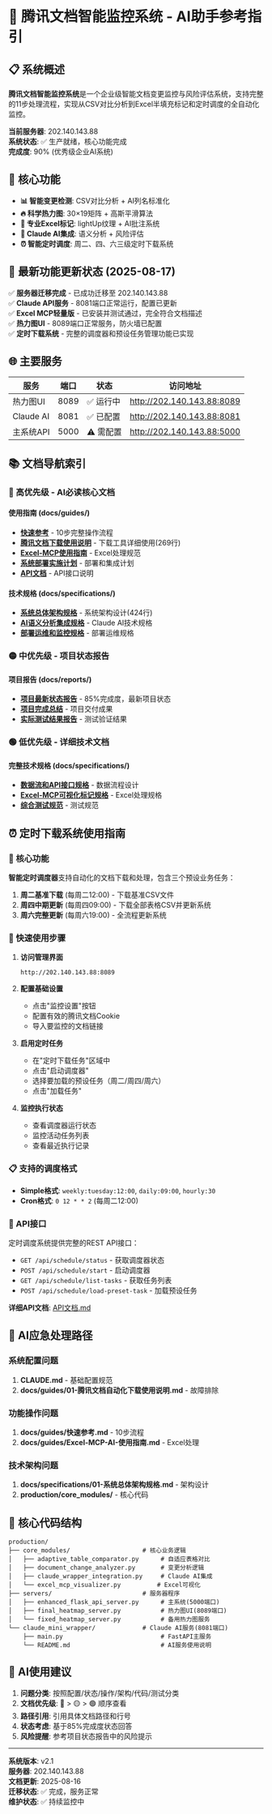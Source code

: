# 🤖 腾讯文档智能监控系统 - AI助手参考指引

## 📋 系统概述

**腾讯文档智能监控系统**是一个企业级智能文档变更监控与风险评估系统，支持完整的11步处理流程，实现从CSV对比分析到Excel半填充标记和定时调度的全自动化监控。

**当前服务器**: 202.140.143.88  
**系统状态**: ✅ 生产就绪，核心功能完成  
**完成度**: 90% (优秀级企业AI系统)

## 🎯 核心功能

- **📊 智能变更检测**: CSV对比分析 + AI列名标准化
- **🔥 科学热力图**: 30×19矩阵 + 高斯平滑算法  
- **📝 专业Excel标记**: lightUp纹理 + AI批注系统
- **🤖 Claude AI集成**: 语义分析 + 风险评估
- **⏰ 智能定时调度**: 周二、四、六三级定时下载系统

## 🌟 最新功能更新状态 (2025-08-17)

✅ **服务器迁移完成** - 已成功迁移至 202.140.143.88  
✅ **Claude API服务** - 8081端口正常运行，配置已更新  
✅ **Excel MCP轻量版** - 已安装并测试通过，完全符合文档描述  
✅ **热力图UI** - 8089端口正常服务，防火墙已配置  
✅ **定时下载系统** - 完整的调度器和预设任务管理功能已实现  

## 🌐 主要服务

| 服务 | 端口 | 状态 | 访问地址 |
|------|------|------|----------|
| 热力图UI | 8089 | ✅ 运行中 | http://202.140.143.88:8089 |
| Claude AI | 8081 | ✅ 已配置 | http://202.140.143.88:8081 |
| 主系统API | 5000 | ⚠️ 需配置 | http://202.140.143.88:5000 |

## 📚 文档导航索引

### 🔴 高优先级 - AI必读核心文档

#### 使用指南 (docs/guides/)
- **[快速参考](docs/guides/快速参考.md)** - 10步完整操作流程
- **[腾讯文档下载使用说明](docs/guides/01-腾讯文档自动化下载使用说明.md)** - 下载工具详细使用(269行)
- **[Excel-MCP使用指南](docs/guides/Excel-MCP-AI-使用指南.md)** - Excel处理规范
- **[系统部署实施计划](docs/guides/系统部署实施计划.md)** - 部署和集成计划
- **[API文档](docs/guides/API文档.md)** - API接口说明

#### 技术规格 (docs/specifications/)
- **[系统总体架构规格](docs/specifications/01-系统总体架构规格.md)** - 系统架构设计(424行)
- **[AI语义分析集成规格](docs/specifications/05-AI语义分析集成规格.md)** - Claude AI技术规格
- **[部署运维和监控规格](docs/specifications/07-部署运维和监控规格.md)** - 部署运维规格

### 🟡 中优先级 - 项目状态报告

#### 项目报告 (docs/reports/)
- **[项目最新状态报告](docs/reports/项目最新状态报告.md)** - 85%完成度，最新项目状态
- **[项目完成总结](docs/reports/项目完成总结.md)** - 项目交付成果
- **[实际测试结果报告](docs/reports/实际测试结果报告.md)** - 测试验证结果

### 🟢 低优先级 - 详细技术文档

#### 完整技术规格 (docs/specifications/)
- **[数据流和API接口规格](docs/specifications/02-数据流和API接口规格.md)** - 数据流程设计
- **[Excel-MCP可视化标记规格](docs/specifications/06-Excel-MCP可视化标记规格.md)** - Excel处理规格
- **[综合测试规范](docs/specifications/09-腾讯文档智能监控系统综合测试规范.md)** - 测试规范

## ⏰ 定时下载系统使用指南

### 🎯 核心功能
**智能定时调度器**支持自动化的文档下载和处理，包含三个预设业务任务：

1. **周二基准下载** (每周二12:00) - 下载基准CSV文件
2. **周四中期更新** (每周四09:00) - 下载全部表格CSV并更新系统  
3. **周六完整更新** (每周六19:00) - 全流程更新系统

### 🚀 快速使用步骤

1. **访问管理界面**
   ```
   http://202.140.143.88:8089
   ```

2. **配置基础设置**
   - 点击"监控设置"按钮
   - 配置有效的腾讯文档Cookie
   - 导入要监控的文档链接

3. **启用定时任务**
   - 在"定时下载任务"区域中
   - 点击"启动调度器"
   - 选择要加载的预设任务（周二/周四/周六）
   - 点击"加载任务"

4. **监控执行状态**
   - 查看调度器运行状态
   - 监控活动任务列表
   - 查看最近执行记录

### 📋 支持的调度格式
- **Simple格式**: `weekly:tuesday:12:00`, `daily:09:00`, `hourly:30`
- **Cron格式**: `0 12 * * 2` (每周二12:00)

### 🔧 API接口
定时调度系统提供完整的REST API接口：
- `GET /api/schedule/status` - 获取调度器状态
- `POST /api/schedule/start` - 启动调度器
- `GET /api/schedule/list-tasks` - 获取任务列表
- `POST /api/schedule/load-preset-task` - 加载预设任务

**详细API文档**: [API文档.md](docs/guides/API文档.md#热力图ui服务器api-端口8089)

## 🚨 AI应急处理路径

### 系统配置问题
1. **CLAUDE.md** - 基础配置规范
2. **docs/guides/01-腾讯文档自动化下载使用说明.md** - 故障排除

### 功能操作问题  
1. **docs/guides/快速参考.md** - 10步流程
2. **docs/guides/Excel-MCP-AI-使用指南.md** - Excel处理

### 技术架构问题
1. **docs/specifications/01-系统总体架构规格.md** - 架构设计
2. **production/core_modules/** - 核心代码

## 📁 核心代码结构

```
production/
├── core_modules/                    # 核心业务逻辑
│   ├── adaptive_table_comparator.py      # 自适应表格对比
│   ├── document_change_analyzer.py       # 变更分析逻辑  
│   ├── claude_wrapper_integration.py     # Claude AI集成
│   └── excel_mcp_visualizer.py          # Excel可视化
├── servers/                         # 服务器程序
│   ├── enhanced_flask_api_server.py      # 主系统(5000端口)
│   ├── final_heatmap_server.py           # 热力图UI(8089端口)
│   └── fixed_heatmap_server.py           # 备用热力图服务
└── claude_mini_wrapper/             # Claude AI服务(8081端口)
    ├── main.py                           # FastAPI主服务
    └── README.md                         # AI服务使用说明
```

## 🎯 AI使用建议

1. **问题分类**: 按照配置/状态/操作/架构/代码/测试分类
2. **文档优先级**: 🔴 > 🟡 > 🟢 顺序查看
3. **路径引用**: 引用具体文档路径和行号
4. **状态考虑**: 基于85%完成度状态回答
5. **风险提醒**: 参考项目状态报告中的风险提示

---

**系统版本**: v2.1  
**服务器**: 202.140.143.88  
**文档更新**: 2025-08-16  
**迁移状态**: ✅ 完成，服务正常  
**维护状态**: ✅ 持续监控中